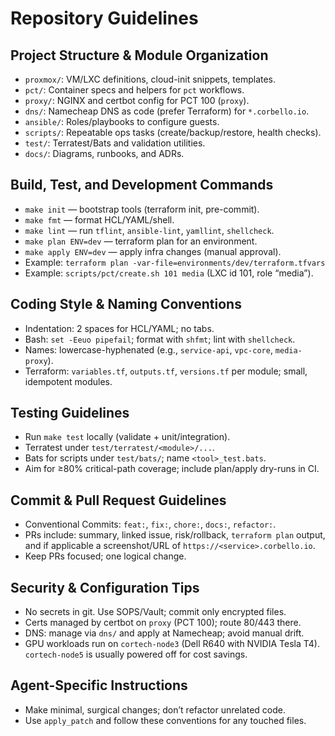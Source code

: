 # Repository Guidelines

## Project Structure & Module Organization
- `proxmox/`: VM/LXC definitions, cloud-init snippets, templates.
- `pct/`: Container specs and helpers for `pct` workflows.
- `proxy/`: NGINX and certbot config for PCT 100 (`proxy`).
- `dns/`: Namecheap DNS as code (prefer Terraform) for `*.corbello.io`.
- `ansible/`: Roles/playbooks to configure guests.
- `scripts/`: Repeatable ops tasks (create/backup/restore, health checks).
- `test/`: Terratest/Bats and validation utilities.
- `docs/`: Diagrams, runbooks, and ADRs.

## Build, Test, and Development Commands
- `make init` — bootstrap tools (terraform init, pre-commit).
- `make fmt` — format HCL/YAML/shell.
- `make lint` — run `tflint`, `ansible-lint`, `yamllint`, `shellcheck`.
- `make plan ENV=dev` — terraform plan for an environment.
- `make apply ENV=dev` — apply infra changes (manual approval).
- Example: `terraform plan -var-file=environments/dev/terraform.tfvars`
- Example: `scripts/pct/create.sh 101 media` (LXC id 101, role “media”).

## Coding Style & Naming Conventions
- Indentation: 2 spaces for HCL/YAML; no tabs.
- Bash: `set -Eeuo pipefail`; format with `shfmt`; lint with `shellcheck`.
- Names: lowercase-hyphenated (e.g., `service-api`, `vpc-core`, `media-proxy`).
- Terraform: `variables.tf`, `outputs.tf`, `versions.tf` per module; small, idempotent modules.

## Testing Guidelines
- Run `make test` locally (validate + unit/integration).
- Terratest under `test/terratest/<module>/...`.
- Bats for scripts under `test/bats/`; name `<tool>_test.bats`.
- Aim for ≥80% critical-path coverage; include plan/apply dry-runs in CI.

## Commit & Pull Request Guidelines
- Conventional Commits: `feat:`, `fix:`, `chore:`, `docs:`, `refactor:`.
- PRs include: summary, linked issue, risk/rollback, `terraform plan` output, and if applicable a screenshot/URL of `https://<service>.corbello.io`.
- Keep PRs focused; one logical change.

## Security & Configuration Tips
- No secrets in git. Use SOPS/Vault; commit only encrypted files.
- Certs managed by certbot on `proxy` (PCT 100); route 80/443 there.
- DNS: manage via `dns/` and apply at Namecheap; avoid manual drift.
- GPU workloads run on `cortech-node3` (Dell R640 with NVIDIA Tesla T4). `cortech-node5` is usually powered off for cost savings.

## Agent-Specific Instructions
- Make minimal, surgical changes; don’t refactor unrelated code.
- Use `apply_patch` and follow these conventions for any touched files.
